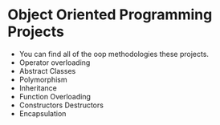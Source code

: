 # Object Oriented Programming Projects
  - You can find all of the oop methodologies these projects.
  - Operator overloading
  - Abstract Classes
  - Polymorphism
  - Inheritance
  - Function Overloading
  - Constructors Destructors
  - Encapsulation

